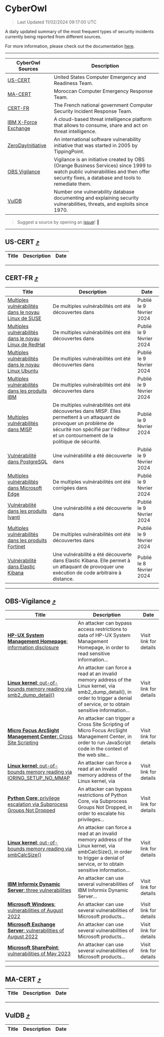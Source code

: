 
 <div id='top'></div>

# CyberOwl

 > Last Updated 11/02/2024 09:17:00 UTC
 
 A daily updated summary of the most frequent types of security incidents currently being reported from different sources.
 
 For more information, please check out the documentation [here](./docs/README.md).
 
 ---
 |CyberOwl Sources|Description|
 |---|---|
 |[US-CERT](#us-cert-arrow_heading_up)|United States Computer Emergency and Readiness Team.|
 |[MA-CERT](#ma-cert-arrow_heading_up)|Moroccan Computer Emergency Response Team.|
 |[CERT-FR](#cert-fr-arrow_heading_up)|The French national government Computer Security Incident Response Team.|
 |[IBM X-Force Exchange](#ibmcloud-arrow_heading_up)|A cloud-based threat intelligence platform that allows to consume, share and act on threat intelligence.|
 |[ZeroDayInitiative](#zerodayinitiative-arrow_heading_up)|An international software vulnerability initiative that was started in 2005 by TippingPoint.|
 |[OBS Vigilance](#obs-vigilance-arrow_heading_up)|Vigilance is an initiative created by OBS (Orange Business Services) since 1999 to watch public vulnerabilities and then offer security fixes, a database and tools to remediate them.|
 |[VulDB](#vuldb-arrow_heading_up)|Number one vulnerability database documenting and explaining security vulnerabilities, threats, and exploits since 1970.|
 
 > Suggest a source by opening an [issue](https://github.com/karimhabush/cyberowl/issues)! :raised_hands:
 ---

## US-CERT [:arrow_heading_up:](#cyberowl)

 |Title|Description|Date|
 |---|---|---|
 
 ---

## CERT-FR [:arrow_heading_up:](#cyberowl)

 |Title|Description|Date|
 |---|---|---|
 |[Multiples vulnérabilités dans le noyau Linux de SUSE](https://www.cert.ssi.gouv.fr/avis/CERTFR-2024-AVI-0116/)|De multiples vulnérabilités ont été découvertes dans |Publié le 9 février 2024|
 |[Multiples vulnérabilités dans le noyau Linux de RedHat](https://www.cert.ssi.gouv.fr/avis/CERTFR-2024-AVI-0115/)|De multiples vulnérabilités ont été découvertes dans |Publié le 9 février 2024|
 |[Multiples vulnérabilités dans le noyau Linux Ubuntu](https://www.cert.ssi.gouv.fr/avis/CERTFR-2024-AVI-0114/)|De multiples vulnérabilités ont été découvertes dans |Publié le 9 février 2024|
 |[Multiples vulnérabilités dans les produits IBM](https://www.cert.ssi.gouv.fr/avis/CERTFR-2024-AVI-0113/)|De multiples vulnérabilités ont été découvertes dans |Publié le 9 février 2024|
 |[Multiples vulnérabilités dans MISP](https://www.cert.ssi.gouv.fr/avis/CERTFR-2024-AVI-0112/)|De multiples vulnérabilités ont été découvertes dans MISP. Elles permettent à un attaquant de provoquer un problème de sécurité non spécifié par l'éditeur et un contournement de la politique de sécurité.|Publié le 9 février 2024|
 |[Vulnérabilité dans PostgreSQL](https://www.cert.ssi.gouv.fr/avis/CERTFR-2024-AVI-0111/)|Une vulnérabilité a été découverte dans |Publié le 9 février 2024|
 |[Multiples vulnérabilités dans Microsoft Edge](https://www.cert.ssi.gouv.fr/avis/CERTFR-2024-AVI-0110/)|De multiples vulnérabilités ont été corrigées dans |Publié le 9 février 2024|
 |[Vulnérabilité dans les produits Ivanti](https://www.cert.ssi.gouv.fr/avis/CERTFR-2024-AVI-0109/)|Une vulnérabilité a été découverte dans |Publié le 9 février 2024|
 |[Multiples vulnérabilités dans les produits Fortinet](https://www.cert.ssi.gouv.fr/avis/CERTFR-2024-AVI-0108/)|De multiples vulnérabilités ont été découvertes dans |Publié le 9 février 2024|
 |[Vulnérabilité dans Elastic Kibana](https://www.cert.ssi.gouv.fr/avis/CERTFR-2024-AVI-0107/)|Une vulnérabilité a été découverte dans Elastic Kibana. Elle permet à un attaquant de provoquer une exécution de code arbitraire à distance.|Publié le 8 février 2024|
 
 ---

## OBS-Vigilance [:arrow_heading_up:](#cyberowl)

 |Title|Description|Date|
 |---|---|---|
 |[<a href="https://vigilance.fr/vulnerability/HP-UX-System-Management-Homepage-information-disclosure-43050" class="noirorange"><b>HP-UX System Management Homepage</b>: information disclosure</a>](https://vigilance.fr/vulnerability/HP-UX-System-Management-Homepage-information-disclosure-43050)|An attacker can bypass access restrictions to data of HP-UX System Management Homepage, in order to read sensitive information...|Visit link for details|
 |[<a href="https://vigilance.fr/vulnerability/Linux-kernel-out-of-bounds-memory-reading-via-smb2-dump-detail-43046" class="noirorange"><b>Linux kernel</b>: out-of-bounds memory reading via smb2_dump_detail()</a>](https://vigilance.fr/vulnerability/Linux-kernel-out-of-bounds-memory-reading-via-smb2-dump-detail-43046)|An attacker can force a read at an invalid memory address of the Linux kernel, via smb2_dump_detail(), in order to trigger a denial of service, or to obtain sensitive information...|Visit link for details|
 |[<a href="https://vigilance.fr/vulnerability/Micro-Focus-ArcSight-Management-Center-Cross-Site-Scripting-43040" class="noirorange"><b>Micro Focus ArcSight Management Center</b>: Cross Site Scripting</a>](https://vigilance.fr/vulnerability/Micro-Focus-ArcSight-Management-Center-Cross-Site-Scripting-43040)|An attacker can trigger a Cross Site Scripting of Micro Focus ArcSight Management Center, in order to run JavaScript code in the context of the web site...|Visit link for details|
 |[<a href="https://vigilance.fr/vulnerability/Linux-kernel-out-of-bounds-memory-reading-via-IORING-SETUP-NO-MMAP-43044" class="noirorange"><b>Linux kernel</b>: out-of-bounds memory reading via <wbr>IORING_SETUP_NO_MMAP</wbr></a>](https://vigilance.fr/vulnerability/Linux-kernel-out-of-bounds-memory-reading-via-IORING-SETUP-NO-MMAP-43044)|An attacker can force a read at an invalid memory address of the Linux kernel, via |Visit link for details|
 |[<a href="https://vigilance.fr/vulnerability/Python-Core-privilege-escalation-via-Subprocess-Groups-Not-Dropped-43043" class="noirorange"><b>Python Core</b>: privilege escalation via Subprocess Groups Not Dropped</a>](https://vigilance.fr/vulnerability/Python-Core-privilege-escalation-via-Subprocess-Groups-Not-Dropped-43043)|An attacker can bypass restrictions of Python Core, via Subprocess Groups Not Dropped, in order to escalate his privileges...|Visit link for details|
 |[<a href="https://vigilance.fr/vulnerability/Linux-kernel-out-of-bounds-memory-reading-via-smbCalcSize-43045" class="noirorange"><b>Linux kernel</b>: out-of-bounds memory reading via smbCalcSize()</a>](https://vigilance.fr/vulnerability/Linux-kernel-out-of-bounds-memory-reading-via-smbCalcSize-43045)|An attacker can force a read at an invalid memory address of the Linux kernel, via smbCalcSize(), in order to trigger a denial of service, or to obtain sensitive information...|Visit link for details|
 |[<a href="https://vigilance.fr/vulnerability/IBM-Informix-Dynamic-Server-three-vulnerabilities-43041" class="noirorange"><b>IBM Informix Dynamic Server</b>: three vulnerabilities</a>](https://vigilance.fr/vulnerability/IBM-Informix-Dynamic-Server-three-vulnerabilities-43041)|An attacker can use several vulnerabilities of IBM Informix Dynamic Server...|Visit link for details|
 |[<a href="https://vigilance.fr/vulnerability/Microsoft-Windows-vulnerabilities-of-August-2022-39030" class="noirorange"><b>Microsoft Windows</b>: vulnerabilities of August 2022</a>](https://vigilance.fr/vulnerability/Microsoft-Windows-vulnerabilities-of-August-2022-39030)|An attacker can use several vulnerabilities of Microsoft products...|Visit link for details|
 |[<a href="https://vigilance.fr/vulnerability/Microsoft-Exchange-Server-vulnerabilities-of-August-2022-39027" class="noirorange"><b>Microsoft Exchange Server</b>: vulnerabilities of August 2022</a>](https://vigilance.fr/vulnerability/Microsoft-Exchange-Server-vulnerabilities-of-August-2022-39027)|An attacker can use several vulnerabilities of Microsoft products...|Visit link for details|
 |[<a href="https://vigilance.fr/vulnerability/Microsoft-SharePoint-vulnerabilities-of-May-2023-41221" class="noirorange"><b>Microsoft SharePoint</b>: vulnerabilities of May 2023</a>](https://vigilance.fr/vulnerability/Microsoft-SharePoint-vulnerabilities-of-May-2023-41221)|An attacker can use several vulnerabilities of Microsoft products...|Visit link for details|
 
 ---

## MA-CERT [:arrow_heading_up:](#cyberowl)

 |Title|Description|Date|
 |---|---|---|
 
 ---

## VulDB [:arrow_heading_up:](#cyberowl)

 |Title|Description|Date|
 |---|---|---|
 